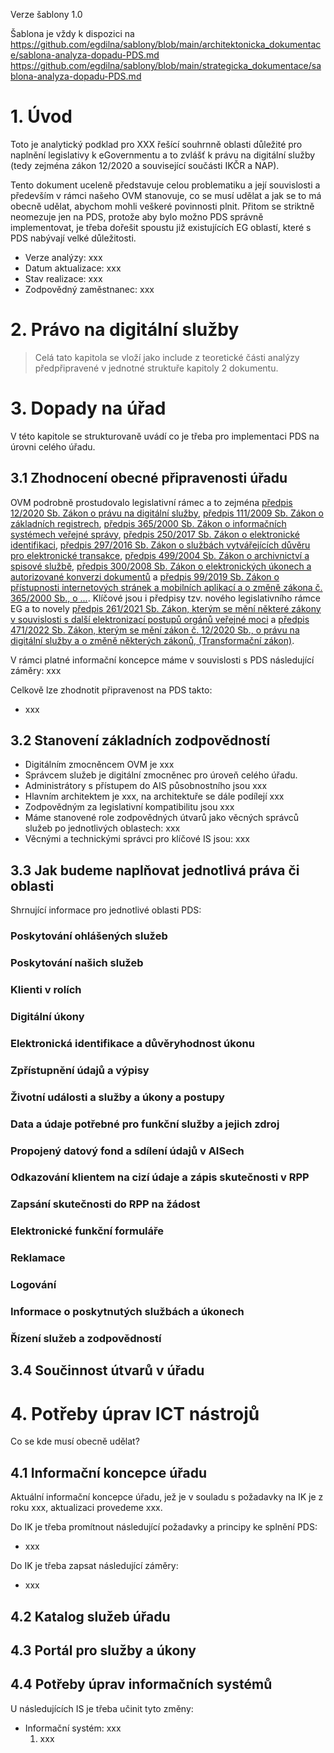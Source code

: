 Verze šablony 1.0

Šablona je vždy k dispozici na <https://github.com/egdilna/sablony/blob/main/architektonicka_dokumentace/sablona-analyza-dopadu-PDS.md>
https://github.com/egdilna/sablony/blob/main/strategicka_dokumentace/sablona-analyza-dopadu-PDS.md




# 1. Úvod
Toto je analytický podklad pro XXX řešící souhrnně oblasti důležité pro naplnění legislativy k eGovernmentu a to zvlášť k právu na digitální služby (tedy zejména zákon 12/2020 a související součásti IKČR a NAP).

Tento dokument uceleně představuje celou problematiku a její souvislosti a především v rámci našeho OVM stanovuje, co se musí udělat a jak se to má obecně udělat, abychom mohli veškeré povinnosti plnit. Přitom se striktně neomezuje jen na PDS, protože aby bylo možno PDS správně implementovat, je třeba dořešit spoustu již existujících EG oblastí, které s PDS nabývají velké důležitosti.

* Verze analýzy: xxx
* Datum aktualizace: xxx
* Stav realizace: xxx
* Zodpovědný zaměstnanec: xxx

# 2. Právo na digitální služby

> Celá tato kapitola se vloží jako include z teoretické části analýzy předpřipravené v jednotné struktuře kapitoly 2 dokumentu.
> 
# 3. Dopady na úřad
V této kapitole se strukturovaně uvádí co je třeba pro implementaci PDS na úrovni celého úřadu.
## 3.1 Zhodnocení obecné připravenosti úřadu
OVM podrobně prostudovalo legislativní rámec a to zejména [předpis 12/2020 Sb. Zákon o právu na digitální služby](https://www.zakonyprolidi.cz/cs/2020-12), [předpis 111/2009 Sb. Zákon o základních registrech](https://www.zakonyprolidi.cz/cs/2009-111), [předpis 365/2000 Sb. Zákon o informačních systémech veřejné správy](https://www.zakonyprolidi.cz/cs/2000-365), [předpis 250/2017 Sb. Zákon o elektronické identifikaci](https://www.zakonyprolidi.cz/cs/2017-250), [předpis 297/2016 Sb. Zákon o službách vytvářejících důvěru pro elektronické transakce](Https://www.zakonyprolidi.cz/cs/2016-297), [předpis 499/2004 Sb. Zákon o archivnictví a spisové službě](https://www.zakonyprolidi.cz/cs/2004-499), [předpis 300/2008 Sb. Zákon o elektronických úkonech a autorizované konverzi dokumentů](https://www.zakonyprolidi.cz/cs/2008-300) a [předpis 99/2019 Sb. Zákon o přístupnosti internetových stránek a mobilních aplikací a o změně zákona č. 365/2000 Sb., o ...](https://www.zakonyprolidi.cz/cs/2019-99). Klíčové jsou i předpisy tzv. nového legislativního rámce EG a to novely [předpis 261/2021 Sb. Zákon, kterým se mění některé zákony v souvislosti s další elektronizací postupů orgánů veřejné moci](https://www.zakonyprolidi.cz/cs/2021-261) a [předpis 471/2022 Sb. Zákon, kterým se mění zákon č. 12/2020 Sb., o právu na digitální služby a o změně některých zákonů, (Transformační zákon)](https://www.zakonyprolidi.cz/cs/2022-471).

V rámci platné informační koncepce máme v souvislosti s PDS následující záměry: xxx

Celkově lze zhodnotit připravenost na PDS takto:

* xxx




## 3.2 Stanovení základních zodpovědností

* Digitálním zmocněncem OVM je xxx
* Správcem služeb je digitální zmocněnec pro úroveň celého úřadu.
* Administrátory s přístupem do AIS působnostního jsou xxx
* Hlavním architektem je xxx, na architektuře se dále podílejí xxx
* Zodpovědným za legislativní kompatibilitu jsou xxx
* Máme stanovené role zodpovědných útvarů jako věcných správců služeb po jednotlivých oblastech: xxx
* Věcnými a technickými správci pro klíčové IS jsou: xxx




## 3.3 Jak budeme naplňovat jednotlivá práva či oblasti
Shrnující informace pro jednotlivé oblasti PDS:

### Poskytování ohlášených služeb
### Poskytování našich služeb
### Klienti v rolích
### Digitální úkony 
### Elektronická identifikace a důvěryhodnost úkonu
### Zpřístupnění údajů a výpisy 
### Životní události a služby a úkony a postupy 
### Data a údaje potřebné pro funkční služby a jejich zdroj
### Propojený datový fond a sdílení údajů v AISech 
### Odkazování klientem na cizí údaje a zápis skutečnosti v RPP
### Zapsání skutečnosti do RPP na žádost
### Elektronické funkční formuláře
### Reklamace
### Logování
### Informace o poskytnutých službách a úkonech
### Řízení služeb a zodpovědností
## 3.4 Součinnost útvarů v úřadu
# 4. Potřeby úprav ICT nástrojů
Co se kde musí obecně udělat?

## 4.1 Informační koncepce úřadu

Aktuální informační koncepce úřadu, jež je v souladu s požadavky na IK je z roku xxx, aktualizaci provedeme xxx.

Do IK je třeba promítnout následující požadavky a principy ke splnění PDS:

* xxx

Do IK je třeba zapsat následující záměry:

* xxx


## 4.2 Katalog služeb úřadu
## 4.3 Portál pro služby a úkony
## 4.4 Potřeby úprav informačních systémů

U následujících IS je třeba učinit tyto změny:

* Informační systém: xxx
	1. xxx




